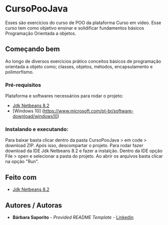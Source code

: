 # CursoPooJava
Esses são exercicios do curso de POO da plataforma Curso em vídeo. 
Esse curso tem como objetivo ensinar e solidificar fundamentos básicos Programação Orientada a objetos.

## Começando bem

Ao longo de diversos exercicios prático conceitos básicos de programação orientada a objeto como;
classes, objetos, métodos, encapsulamento e polimorfismo.

### Pré-requisitos
Plataforma e softwares necessários para rodar o projeto:
  - [Jdk Netbeans 8.2](https://www.oracle.com/technetwork/java/javase/downloads/jdk-netbeans-jsp-3413139-esa.html)
  - [Windows 10] (https://www.microsoft.com/pt-br/software-download/windows10)
  
  
### Instalando e executando:
Para baixar basta clicar dentro da pasta CursoPooJava > em code > download ZIP. 
Após isso, descompartar o projeto.
Para rodar fazer download da IDE Jdk Netbeans 8.2 e fazer a instalção.
Dentro da IDE opção File > open e selecionar a pasta do projeto. 
Ao abrir os arquivos basta clicar na opção "Run".


## Feito com

   - [Jdk Netbeans 8.2](https://www.oracle.com/technetwork/java/javase/downloads/jdk-netbeans-jsp-3413139-esa.html)

## Autores / Autoras

  - **Bárbara Saporito** - *Provided README Template* - [Linkedin](https://www.linkedin.com/in/aparecidasaporito/)
